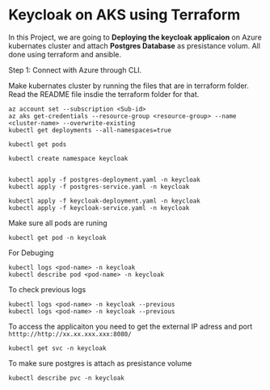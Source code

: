 # Keycloak on AKS using Terraform  
In this Project, we are going to **Deploying the keycloak applicaion** on Azure kubernates cluster and attach **Postgres Database** as presistance volum. All done using terraform and ansible. 

Step 1:
Connect with Azure through CLI.

Make kubernates cluster by running the files that are in terraform folder. Read the README file insdie the terraform folder for that. 


```
az account set --subscription <Sub-id>
az aks get-credentials --resource-group <resource-group> --name <cluster-name> --overwrite-existing
kubectl get deployments --all-namespaces=true

kubectl get pods

kubectl create namespace keycloak


kubectl apply -f postgres-deployment.yaml -n keycloak
kubectl apply -f postgres-service.yaml -n keycloak

kubectl apply -f keycloak-deployment.yaml -n keycloak
kubectl apply -f keycloak-service.yaml -n keycloak

```

Make sure all pods are runing

```
kubectl get pod -n keycloak
```

For Debuging

```
kubectl logs <pod-name> -n keycloak
kubectl describe pod <pod-name> -n keycloak

```

To check previous logs 

```
kubectl logs <pod-name> -n keycloak --previous
kubectl logs <pod-name> -n keycloak --previous

```
To access the applicaiton you need to get the external IP adress and port  `htttp://http://xx.xx.xxx.xxx:8080/`

```
kubectl get svc -n keycloak

```



To make sure postgres is attach as presistance volume
```
kubectl describe pvc -n keycloak
```
